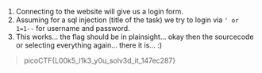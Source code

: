  1. Connecting to the website will give us a login form.
 1. Assuming for a sql injection (title of the task) we try to login via `' or 1=1--` for username and password.
 1. This works... the flag should be in plainsight... okay then the sourcecode or selecting everything again...
    there it is... :)

> picoCTF{L00k5_l1k3_y0u_solv3d_it_147ec287}
